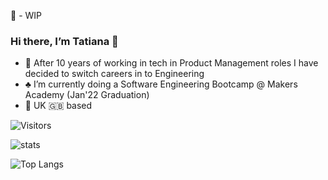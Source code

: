:construction: - WIP 

### Hi there, I’m Tatiana 👋
- :seedling: After 10 years of working in tech in Product Management roles I have decided to switch careers in to Engineering 
- :clubs: I’m currently doing a Software Engineering Bootcamp @ Makers Academy (Jan'22 Graduation)
- :round_pushpin: UK :uk: based
 



![Visitors](https://api.visitorbadge.io/api/visitors?path=https%3A%2F%2Fgithub.com%2Ftatiananantes&countColor=%23dce775)

![stats](https://github-readme-stats.vercel.app/api?username=tatiananantes&show_icons=true&&count_private=true&include_all_commits=true)

![Top Langs](https://github-readme-stats.vercel.app/api/top-langs/?username=tatiananantes&layout=compact&langs_count=8)


<!--
**tatiananantes/TatianaNantes** is a ✨ _special_ ✨ repository because its `README.md` (this file) appears on your GitHub profile.

Here are some ideas to get you started:


- 🌱 I’m currently learning ...
- 👯 I’m looking to collaborate on ...
- 🤔 I’m looking for help with ...
- 💬 Ask me about ...
- 📫 How to reach me: ...

- ⚡ Fun fact: ...
-->
